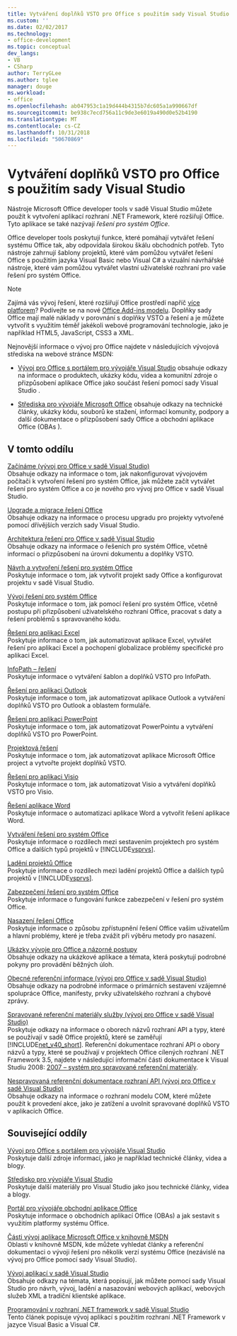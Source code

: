 ```yaml
---
title: Vytváření doplňků VSTO pro Office s použitím sady Visual Studio
ms.custom: ''
ms.date: 02/02/2017
ms.technology:
- office-development
ms.topic: conceptual
dev_langs:
- VB
- CSharp
author: TerryGLee
ms.author: tglee
manager: douge
ms.workload:
- office
ms.openlocfilehash: ab047953c1a19d444b4315b7dc605a1a990667df
ms.sourcegitcommit: be938c7ecd756a11c9de3e6019a490d0e52b4190
ms.translationtype: MT
ms.contentlocale: cs-CZ
ms.lasthandoff: 10/31/2018
ms.locfileid: "50670869"
---
```

# <a name="create-vsto-add-ins-for-office-by-using-visual-studio"></a>Vytváření doplňků VSTO pro Office s použitím sady Visual Studio
  Nástroje Microsoft Office developer tools v sadě Visual Studio můžete použít k vytvoření aplikací rozhraní .NET Framework, které rozšiřují Office. Tyto aplikace se také nazývají *řešení pro systém Office*.  
  
 Office developer tools poskytují funkce, které pomáhají vytvářet řešení systému Office tak, aby odpovídala širokou škálu obchodních potřeb. Tyto nástroje zahrnují šablony projektů, které vám pomůžou vytvářet řešení Office s použitím jazyka Visual Basic nebo Visual C# a vizuální návrhářské nástroje, které vám pomůžou vytvářet vlastní uživatelské rozhraní pro vaše řešení pro systém Office.  
  
> [!NOTE]  
>  Zajímá vás vývoj řešení, které rozšiřují Office prostředí napříč [více platforem](https://dev.office.com/add-in-availability)? Podívejte se na nové [Office Add-ins modelu](https://dev.office.com/docs/add-ins/overview/office-add-ins). Doplňky sady Office mají malé náklady v porovnání s doplňky VSTO a řešení a je můžete vytvořit s využitím téměř jakékoli webové programování technologie, jako je například HTML5, JavaScript, CSS3 a XML.  
  
 Nejnovější informace o vývoj pro Office najdete v následujících vývojová střediska na webové stránce MSDN:  
  
-   [Vývoj pro Office s portálem pro vývojáře Visual Studio](http://go.microsoft.com/fwlink/?LinkId=123844) obsahuje odkazy na informace o produktech, ukázky kódu, videa a komunitní zdroje o přizpůsobení aplikace Office jako součást řešení pomocí sady Visual Studio .  
  
-   [Střediska pro vývojáře Microsoft Office](http://go.microsoft.com/fwlink/?LinkId=83467) obsahuje odkazy na technické články, ukázky kódu, souborů ke stažení, informací komunity, podpory a další dokumentace o přizpůsobení sady Office a obchodní aplikace Office (OBAs ).  
  
## <a name="in-this-section"></a>V tomto oddílu  
 [Začínáme &#40;vývoj pro Office v sadě Visual Studio&#41;](../vsto/getting-started-office-development-in-visual-studio.md)  
 Obsahuje odkazy na informace o tom, jak nakonfigurovat vývojovém počítači k vytvoření řešení pro systém Office, jak můžete začít vytvářet řešení pro systém Office a co je nového pro vývoj pro Office v sadě Visual Studio.  
  
 [Upgrade a migrace řešení Office](../vsto/upgrading-and-migrating-office-solutions.md)  
 Obsahuje odkazy na informace o procesu upgradu pro projekty vytvořené pomocí dřívějších verzích sady Visual Studio.  
  
 [Architektura řešení pro Office v sadě Visual Studio](../vsto/architecture-of-office-solutions-in-visual-studio.md)  
 Obsahuje odkazy na informace o řešeních pro systém Office, včetně informací o přizpůsobení na úrovni dokumentu a doplňky VSTO.  
  
 [Návrh a vytvoření řešení pro systém Office](../vsto/designing-and-creating-office-solutions.md)  
 Poskytuje informace o tom, jak vytvořit projekt sady Office a konfigurovat projektu v sadě Visual Studio.  
  
 [Vývoj řešení pro systém Office](../vsto/developing-office-solutions.md)  
 Poskytuje informace o tom, jak pomocí řešení pro systém Office, včetně postupu při přizpůsobení uživatelského rozhraní Office, pracovat s daty a řešení problémů s spravovaného kódu.  
  
 [Řešení pro aplikaci Excel](../vsto/excel-solutions.md)  
 Poskytuje informace o tom, jak automatizovat aplikace Excel, vytvářet řešení pro aplikaci Excel a pochopení globalizace problémy specifické pro aplikaci Excel.  
  
 [InfoPath – řešení](../vsto/infopath-solutions.md)  
 Poskytuje informace o vytváření šablon a doplňků VSTO pro InfoPath.  
  
 [Řešení pro aplikaci Outlook](../vsto/outlook-solutions.md)  
 Poskytuje informace o tom, jak automatizovat aplikace Outlook a vytváření doplňků VSTO pro Outlook a oblastem formuláře.  
  
 [Řešení pro aplikaci PowerPoint](../vsto/powerpoint-solutions.md)  
 Poskytuje informace o tom, jak automatizovat PowerPointu a vytváření doplňků VSTO pro PowerPoint.  
  
 [Projektová řešení](../vsto/project-solutions.md)  
 Poskytuje informace o tom, jak automatizovat aplikace Microsoft Office project a vytvořte projekt doplňků VSTO.  
  
 [Řešení pro aplikaci Visio](../vsto/visio-solutions.md)  
 Poskytuje informace o tom, jak automatizovat Visio a vytváření doplňků VSTO pro Visio.  
  
 [Řešení aplikace Word](../vsto/word-solutions.md)  
 Poskytuje informace o automatizaci aplikace Word a vytvořit řešení aplikace Word.  
  
 [Vytváření řešení pro systém Office](../vsto/building-office-solutions.md)  
 Poskytuje informace o rozdílech mezi sestavením projektech pro systém Office a dalších typů projektů v [!INCLUDE[vsprvs](../sharepoint/includes/vsprvs-md.md)].  
  
 [Ladění projektů Office](../vsto/debugging-office-projects.md)  
 Poskytuje informace o rozdílech mezi ladění projektů Office a dalších typů projektů v [!INCLUDE[vsprvs](../sharepoint/includes/vsprvs-md.md)].  
  
 [Zabezpečení řešení pro systém Office](../vsto/securing-office-solutions.md)  
 Poskytuje informace o fungování funkce zabezpečení v řešení pro systém Office.  
  
 [Nasazení řešení Office](../vsto/deploying-an-office-solution.md)  
 Poskytuje informace o způsobu zpřístupnění řešení Office vašim uživatelům a hlavní problémy, které je třeba zvážit při výběru metody pro nasazení.  
  
 [Ukázky vývoje pro Office a názorné postupy](../vsto/office-development-samples-and-walkthroughs.md)  
 Obsahuje odkazy na ukázkové aplikace a témata, která poskytují podrobné pokyny pro provádění běžných úloh.  
  
 [Obecné referenční informace &#40;vývoj pro Office v sadě Visual Studio&#41;](../vsto/general-reference-office-development-in-visual-studio.md)  
 Obsahuje odkazy na podrobné informace o primárních sestavení vzájemné spolupráce Office, manifesty, prvky uživatelského rozhraní a chybové zprávy.  
  
 [Spravované referenční materiály služby &#40;vývoj pro Office v sadě Visual Studio&#41;](../vsto/managed-reference-office-development-in-visual-studio.md)  
 Poskytuje odkazy na informace o oborech názvů rozhraní API a typy, které se používají v sadě Office projektů, které se zaměřují [!INCLUDE[net_v40_short](../sharepoint/includes/net-v40-short-md.md)]. Referenční dokumentace rozhraní API o obory názvů a typy, které se používají v projektech Office cílených rozhraní .NET Framework 3.5, najdete v následující informační části dokumentace k Visual Studiu 2008: [2007 – systém pro spravované referenční materiály](http://go.microsoft.com/fwlink/?LinkId=160658).  
  
 [Nespravovaná referenční dokumentace rozhraní API &#40;vývoj pro Office v sadě Visual Studio&#41;](../vsto/unmanaged-api-reference-office-development-in-visual-studio.md)  
 Obsahuje odkazy na informace o rozhraní modelu COM, které můžete použít k provedení akce, jako je zatížení a uvolnit spravované doplňků VSTO v aplikacích Office.  
  
## <a name="related-sections"></a>Související oddíly  
 [Vývoj pro Office s portálem pro vývojáře Visual Studio](http://go.microsoft.com/fwlink/?LinkId=123844)  
 Poskytuje další zdroje informací, jako je například technické články, videa a blogy.  
  
 [Středisko pro vývojáře Visual Studio](http://go.microsoft.com/fwlink/?LinkID=99124)  
 Poskytuje další materiály pro Visual Studio jako jsou technické články, videa a blogy.  
  
 [Portál pro vývojáře obchodní aplikace Office](http://go.microsoft.com/fwlink/?LinkId=99125)  
 Poskytuje informace o obchodních aplikací Office (OBAs) a jak sestavit s využitím platformy systému Office.  
  
 [Části vývoj aplikace Microsoft Office v knihovně MSDN](http://go.microsoft.com/fwlink/?LinkId=149870)  
 Oblasti v knihovně MSDN, kde můžete vyhledat články a referenční dokumentaci o vývoji řešení pro několik verzí systému Office (nezávislé na vývoj pro Office pomocí sady Visual Studio).  
  
 [Vývoj aplikací v sadě Visual Studio](https://msdn.microsoft.com/97490c1b-a247-41fb-8f2c-bc4c201eff68)  
 Obsahuje odkazy na témata, která popisují, jak můžete pomocí sady Visual Studio pro návrh, vývoj, ladění a nasazování webových aplikací, webových služeb XML a tradiční klientské aplikace.  
  
 [Programování v rozhraní .NET framework v sadě Visual Studio](/previous-versions/visualstudio/visual-studio-2010/k1s94fta(v=vs.100))  
 Tento článek popisuje vývoj aplikací s použitím rozhraní .NET Framework v jazyce Visual Basic a Visual C#.  
  
  